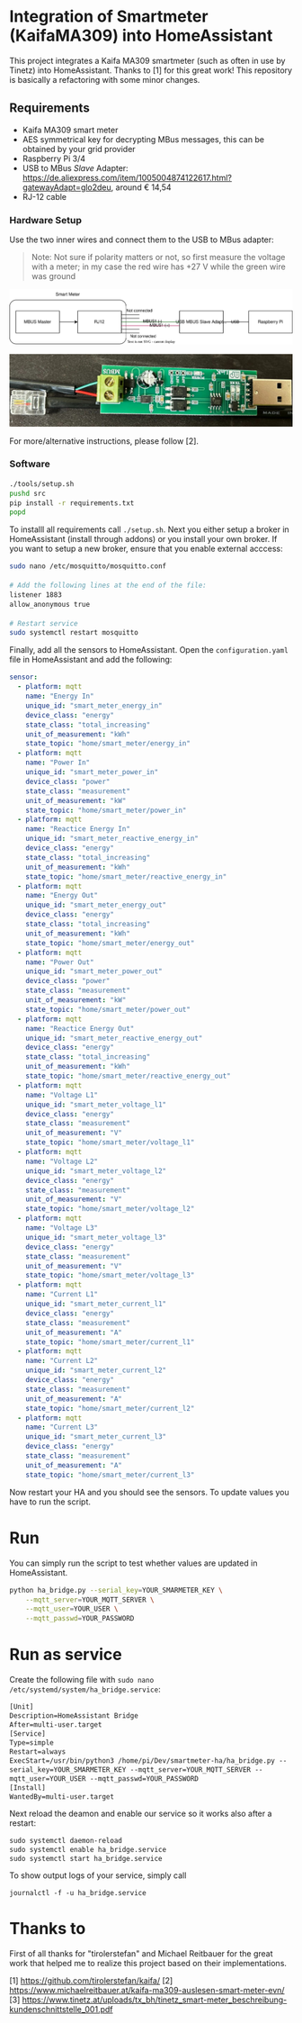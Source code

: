 # Integration of Smartmeter (KaifaMA309) into HomeAssistant

This project integrates a Kaifa MA309 smartmeter (such as often in use by Tinetz) into HomeAssistant.
Thanks to [1] for this great work! This repository is basically a refactoring with some minor changes.

## Requirements

* Kaifa MA309 smart meter
* AES symmetrical key for decrypting MBus messages, this can be obtained by your grid provider
* Raspberry Pi 3/4
* USB to MBus *Slave* Adapter: <https://de.aliexpress.com/item/1005004874122617.html?gatewayAdapt=glo2deu>, around € 14,54
* RJ-12 cable

### Hardware Setup

Use the two inner wires and connect them to the USB to MBus adapter:

> Note: Not sure if polarity matters or not, so first measure the voltage with a meter; in my case the red wire has +27 V while the green wire was ground

![Wiring Schematics](docs/wiring-schematic.drawio.svg)

![Wiring](docs/wiring.jpg)

For more/alternative instructions, please follow [2].

### Software

```bash
./tools/setup.sh
pushd src
pip install -r requirements.txt
popd
```


To installl all requirements call `./setup.sh`. Next you either setup a broker
in HomeAssistant (install through addons) or you install your
own broker. If you want to setup a new broker, ensure that you enable external
acccess:

```bash
sudo nano /etc/mosquitto/mosquitto.conf

# Add the following lines at the end of the file:
listener 1883
allow_anonymous true

# Restart service
sudo systemctl restart mosquitto
```

Finally, add all the sensors to HomeAssistant. Open the `configuration.yaml` file
in HomeAssistant and add the following:

```yaml
sensor:
  - platform: mqtt
    name: "Energy In"
    unique_id: "smart_meter_energy_in"
    device_class: "energy"
    state_class: "total_increasing"
    unit_of_measurement: "kWh"
    state_topic: "home/smart_meter/energy_in"
  - platform: mqtt
    name: "Power In"
    unique_id: "smart_meter_power_in"
    device_class: "power"
    state_class: "measurement"
    unit_of_measurement: "kW"
    state_topic: "home/smart_meter/power_in"
  - platform: mqtt
    name: "Reactice Energy In"
    unique_id: "smart_meter_reactive_energy_in"
    device_class: "energy"
    state_class: "total_increasing"
    unit_of_measurement: "kWh"
    state_topic: "home/smart_meter/reactive_energy_in"
  - platform: mqtt
    name: "Energy Out"
    unique_id: "smart_meter_energy_out"
    device_class: "energy"
    state_class: "total_increasing"
    unit_of_measurement: "kWh"
    state_topic: "home/smart_meter/energy_out"
  - platform: mqtt
    name: "Power Out"
    unique_id: "smart_meter_power_out"
    device_class: "power"
    state_class: "measurement"
    unit_of_measurement: "kW"
    state_topic: "home/smart_meter/power_out"
  - platform: mqtt
    name: "Reactice Energy Out"
    unique_id: "smart_meter_reactive_energy_out"
    device_class: "energy"
    state_class: "total_increasing"
    unit_of_measurement: "kWh"
    state_topic: "home/smart_meter/reactive_energy_out"
  - platform: mqtt
    name: "Voltage L1"
    unique_id: "smart_meter_voltage_l1"
    device_class: "energy"
    state_class: "measurement"
    unit_of_measurement: "V"
    state_topic: "home/smart_meter/voltage_l1"
  - platform: mqtt
    name: "Voltage L2"
    unique_id: "smart_meter_voltage_l2"
    device_class: "energy"
    state_class: "measurement"
    unit_of_measurement: "V"
    state_topic: "home/smart_meter/voltage_l2"
  - platform: mqtt
    name: "Voltage L3"
    unique_id: "smart_meter_voltage_l3"
    device_class: "energy"
    state_class: "measurement"
    unit_of_measurement: "V"
    state_topic: "home/smart_meter/voltage_l3"
  - platform: mqtt
    name: "Current L1"
    unique_id: "smart_meter_current_l1"
    device_class: "energy"
    state_class: "measurement"
    unit_of_measurement: "A"
    state_topic: "home/smart_meter/current_l1"
  - platform: mqtt
    name: "Current L2"
    unique_id: "smart_meter_current_l2"
    device_class: "energy"
    state_class: "measurement"
    unit_of_measurement: "A"
    state_topic: "home/smart_meter/current_l2"
  - platform: mqtt
    name: "Current L3"
    unique_id: "smart_meter_current_l3"
    device_class: "energy"
    state_class: "measurement"
    unit_of_measurement: "A"
    state_topic: "home/smart_meter/current_l3"
```

Now restart your HA and you should see the sensors. To update
values you have to run the script.

# Run

You can simply run the script to test whether values are updated in HomeAssistant.

```bash
python ha_bridge.py --serial_key=YOUR_SMARMETER_KEY \
    --mqtt_server=YOUR_MQTT_SERVER \
    --mqtt_user=YOUR_USER \
    --mqtt_passwd=YOUR_PASSWORD
```

# Run as service

Create the following file with `sudo nano /etc/systemd/system/ha_bridge.service`:

```
[Unit]
Description=HomeAssistant Bridge
After=multi-user.target
[Service]
Type=simple
Restart=always
ExecStart=/usr/bin/python3 /home/pi/Dev/smartmeter-ha/ha_bridge.py --serial_key=YOUR_SMARMETER_KEY --mqtt_server=YOUR_MQTT_SERVER --mqtt_user=YOUR_USER --mqtt_passwd=YOUR_PASSWORD
[Install]
WantedBy=multi-user.target
```

Next reload the deamon and enable our service so it works also after a restart:
```
sudo systemctl daemon-reload
sudo systemctl enable ha_bridge.service
sudo systemctl start ha_bridge.service
```

To show output logs of your service, simply call

```
journalctl -f -u ha_bridge.service
```

# Thanks to

First of all thanks for "tirolerstefan" and Michael Reitbauer for the great work that
helped me to realize this project based on their implementations.

[1] <https://github.com/tirolerstefan/kaifa/>
[2] <https://www.michaelreitbauer.at/kaifa-ma309-auslesen-smart-meter-evn/>
[3] <https://www.tinetz.at/uploads/tx_bh/tinetz_smart-meter_beschreibung-kundenschnittstelle_001.pdf>